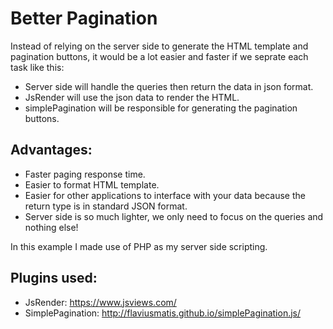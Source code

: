 # Better Pagination

Instead of relying on the server side to generate the HTML template and pagination buttons, it would be a lot easier and faster if we seprate each task like this:
+ Server side will handle the queries then return the data in json format. 
+ JsRender will use the json data to render the HTML.
+ simplePagination will be responsible for generating the pagination buttons.

## Advantages:
+ Faster paging response time. 
+ Easier to format HTML template.
+ Easier for other applications to interface with your data because the return type is in standard JSON format.
+ Server side is so much lighter, we only need to focus on the queries and nothing else!

In this example I made use of PHP as my server side scripting.

## Plugins used:
+ JsRender: https://www.jsviews.com/
+ SimplePagination: http://flaviusmatis.github.io/simplePagination.js/
